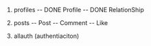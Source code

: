 1. profiles
    -- DONE Profile
    -- DONE RelationShip

2. posts
    -- Post
    -- Comment
    -- Like

3. allauth (authentiaciton)

